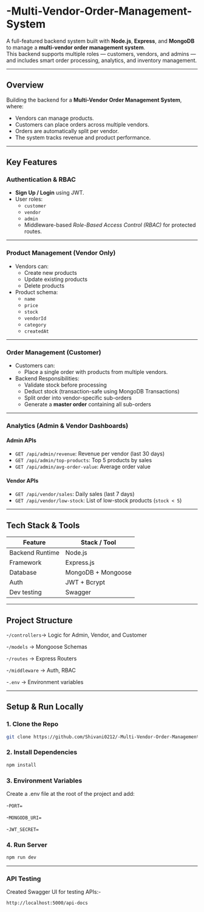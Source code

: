 # -Multi-Vendor-Order-Management-System

A full-featured backend system built with **Node.js**, **Express**, and **MongoDB** to manage a **multi-vendor order management system**.  
This backend supports multiple roles — customers, vendors, and admins — and includes smart order processing, analytics, and inventory management.

---

## Overview

Building the backend for a **Multi-Vendor Order Management System**, where:

- Vendors can manage products.
- Customers can place orders across multiple vendors.
- Orders are automatically split per vendor.
- The system tracks revenue and product performance.

---

## Key Features

### Authentication & RBAC

- **Sign Up / Login** using JWT.
- User roles:
  - `customer`
  - `vendor`
  - `admin`
  - Middleware-based *Role-Based Access Control (RBAC)* for protected routes.
---

### Product Management (Vendor Only)

- Vendors can:
  - Create new products
  - Update existing products
  - Delete products
- Product schema:
  - `name`
  - `price`
  - `stock`
  - `vendorId`
  - `category`
  - `createdAt`

---

### Order Management (Customer)

- Customers can:
  - Place a single order with products from multiple vendors.
- Backend Responsibilities:
  - Validate stock before processing
  - Deduct stock (transaction-safe using MongoDB Transactions)
  - Split order into vendor-specific sub-orders
  - Generate a **master order** containing all sub-orders

---

### Analytics (Admin & Vendor Dashboards)

#### **Admin APIs**
- `GET /api/admin/revenue`: Revenue per vendor (last 30 days)
- `GET /api/admin/top-products`: Top 5 products by sales
- `GET /api/admin/avg-order-value`: Average order value

#### **Vendor APIs**
- `GET /api/vendor/sales`: Daily sales (last 7 days)
- `GET /api/vendor/low-stock`: List of low-stock products (`stock < 5`)

---

## Tech Stack & Tools

| Feature            | Stack / Tool        |
|--------------------|---------------------|
| Backend Runtime    | Node.js             |
| Framework          | Express.js          |
| Database           | MongoDB + Mongoose  |
| Auth               | JWT + Bcrypt        |
| Dev testing        | Swagger             |

---

## Project Structure

-`/controllers`→ Logic for Admin, Vendor, and Customer

-`/models` → Mongoose Schemas

-`/routes` → Express Routers

-`/middleware` → Auth, RBAC

-`.env` → Environment variables

---

## Setup & Run Locally

### 1. Clone the Repo

```bash
git clone https://github.com/Shivani0212/-Multi-Vendor-Order-Management-System.git
```

### 2. Install Dependencies
```bash 
npm install

```
### 3. Environment Variables
Create a .env file at the root of the project and add:

-`PORT=`

-`MONGODB_URI=`

-`JWT_SECRET=`


### 4. Run Server
```bash
npm run dev
```

---
### API Testing

Created Swagger UI for testing APIs:-

```bash
http://localhost:5000/api-docs

```
